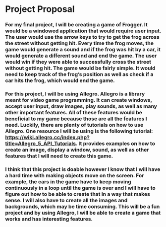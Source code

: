# Project Proposal
###	For my final project, I will be creating a game of Frogger. It would be a windowed application that would require user input. The user would use the arrow keys to try to get the frog across the street without getting hit. Every time the frog moves, the game would generate a sound and if the frog was hit by a car, it would generate a different sound and end the game. The user would win if they were able to successfully cross the street without getting hit. The game would be fairly simple. It would need to keep track of the frog’s position as well as check if a car hits the frog, which would end the game.
  
###	For this project, I will be using Allegro. Allegro is a library meant for video game programming. It can create windows, accept user input, draw images, play sounds, as well as many other important features. All of these features would be beneficial to my game because those are all the features I need. Luckily, there are plenty of tutorials on how to use Allegro. One resource I will be using is the following tutorial: https://wiki.allegro.cc/index.php?title=Allegro_5_API_Tutorials. It provides examples on how to create an image, display a window, sound, as well as other features that I will need to create this game. 
  
###	I think that this project is doable however I know that I will have a hard time with making objects move on the screen. For example, the cars in the game have to keep moving continuously in a loop until the game is over and I will have to figure out how to be able to create that in a way that makes sense. I will also have to create all the images and backgrounds, which may be time consuming. This will be a fun project and by using Allegro, I will be able to create a game that works and has interesting features. 
